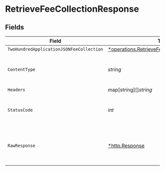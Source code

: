 # RetrieveFeeCollectionResponse


## Fields

| Field                                                                                                                  | Type                                                                                                                   | Required                                                                                                               | Description                                                                                                            |
| ---------------------------------------------------------------------------------------------------------------------- | ---------------------------------------------------------------------------------------------------------------------- | ---------------------------------------------------------------------------------------------------------------------- | ---------------------------------------------------------------------------------------------------------------------- |
| `TwoHundredApplicationJSONFeeCollection`                                                                               | [*operations.RetrieveFeeCollectionFeeCollection](../../../pkg/models/operations/retrievefeecollectionfeecollection.md) | :heavy_minus_sign:                                                                                                     | OK                                                                                                                     |
| `ContentType`                                                                                                          | *string*                                                                                                               | :heavy_check_mark:                                                                                                     | HTTP response content type for this operation                                                                          |
| `Headers`                                                                                                              | map[string][]*string*                                                                                                  | :heavy_minus_sign:                                                                                                     | N/A                                                                                                                    |
| `StatusCode`                                                                                                           | *int*                                                                                                                  | :heavy_check_mark:                                                                                                     | HTTP response status code for this operation                                                                           |
| `RawResponse`                                                                                                          | [*http.Response](https://pkg.go.dev/net/http#Response)                                                                 | :heavy_minus_sign:                                                                                                     | Raw HTTP response; suitable for custom response parsing                                                                |